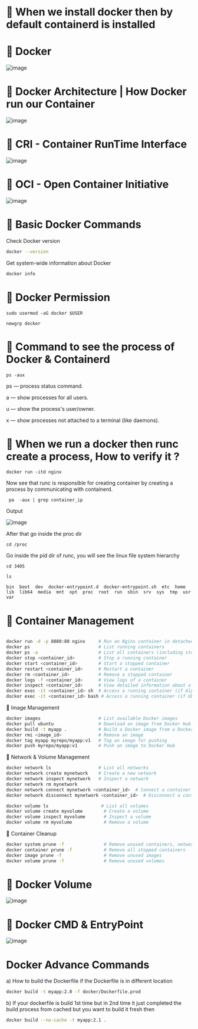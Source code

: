 
# 🔹 When we install docker then by default containerd is installed

# 🔹 Docker 

![image](https://github.com/user-attachments/assets/045e822a-0eab-4db6-87b8-6180ed7954e6)

# 🔹 Docker Architecture | How Docker run our Container

![image](https://github.com/user-attachments/assets/cd082072-0973-4067-9e8f-69ee69084ea5)


# 🔹 CRI - Container RunTime Interface

![image](https://github.com/user-attachments/assets/1d17814e-17f7-4191-8e32-10959b465faa)


# 🔹 OCI - Open Container Initiative

![image](https://github.com/user-attachments/assets/02928399-ab18-48d4-87b7-1cb0359b42db)

# 🔹 Basic Docker Commands

Check Docker version

````bash
docker --version 
````

Get system-wide information about Docker

````bash
docker info  
````
# 🔹 Docker Permission

````
sudo usermod -aG docker $USER
````
````
newgrp docker
````

# 🔹 Command to see the process of Docker & Containerd

````
ps -aux
````

ps — process status command.

a — show processes for all users.

u — show the process's user/owner.

x — show processes not attached to a terminal (like daemons).



# 🔹 When we run a docker then runc create a process, How to verify it ?

`````
docker run -itd nginx
`````

 Now see that runc is responsible for creating container by creating a process by communicating with containerd.

`````
 pa  -aux | grep container_ip
`````
Output

![image](https://github.com/user-attachments/assets/6baea886-ce1d-4f0d-a4c9-7634792add03)


After that go inside the proc dir 

`````
cd /proc
`````

Go inside the pid dir of runc, you will see the linux file system hierarchy

`````
cd 3405
`````
`````
ls
`````
`````
bin  boot  dev	docker-entrypoint.d  docker-entrypoint.sh  etc	home  lib  lib64  media  mnt  opt  proc  root  run  sbin  srv  sys  tmp  usr  var
`````



 # 🔹 Container Management

````bash

docker run -d -p 8080:80 nginx     # Run an Nginx container in detached mode
docker ps                          # List running containers
docker ps -a                       # List all containers (including stopped ones)
docker stop <container_id>         # Stop a running container
docker start <container_id>        # Start a stopped container
docker restart <container_id>      # Restart a container
docker rm <container_id>           # Remove a stopped container
docker logs -f <container_id>      # View logs of a container
docker inspect <container_id>      # View detailed information about a container
docker exec -it <container_id> sh  # Access a running container (if Alpine-based)
docker exec -it <container_id> bash # Access a running container (if Ubuntu-based)

````

🔹 Image Management

````bash
docker images                      # List available Docker images
docker pull ubuntu                 # Download an image from Docker Hub
docker build -t myapp .            # Build a Docker image from a Dockerfile
docker rmi <image_id>              # Remove an image
docker tag myapp myrepo/myapp:v1   # Tag an image for pushing
docker push myrepo/myapp:v1        # Push an image to Docker Hub

````

🔹 Network & Volume Management

````bash
docker network ls                  # List all networks
docker network create mynetwork    # Create a new network
docker network inspect mynetwork   # Inspect a network
docker network rm mynetwork
docker network connect mynetwork <container_id>  # Connect a container to a network
docker network disconnect mynetwork <container_id>  # Disconnect a container

docker volume ls                    # List all volumes
docker volume create myvolume        # Create a volume
docker volume inspect myvolume       # Inspect a volume
docker volume rm myvolume            # Remove a volume

````

🔹 Container Cleanup

````bash
docker system prune -f               # Remove unused containers, networks, and images
docker container prune -f            # Remove all stopped containers
docker image prune -f                # Remove unused images
docker volume prune -f               # Remove unused volumes

````
# 🔹 Docker Volume

![image](https://github.com/user-attachments/assets/258bee5e-fb2b-436e-b9fe-93effd8fba82)


# 🔹 Docker CMD & EntryPoint

![image](https://github.com/user-attachments/assets/aaf94b57-a480-4ffa-a0fb-8187d16849c5)

# Docker Advance Commands

a) How to build the Dockerfile if the Dockerfile is in different location

`````bash
docker build -t myapp:2.0 -f docker/Dockerfile.prod

`````

b) If your dockerfile is build 1st time but in 2nd time it just completed the build process from cached but you want to build it fresh then

`````bash
docker build --no-cache -t myapp:2.1 .
`````



